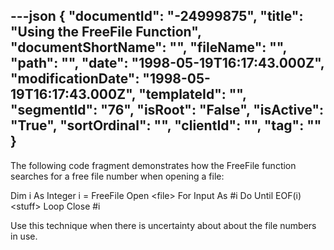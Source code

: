---json
{
  "documentId": "-24999875",
  "title": "Using the FreeFile Function",
  "documentShortName": "",
  "fileName": "",
  "path": "",
  "date": "1998-05-19T16:17:43.000Z",
  "modificationDate": "1998-05-19T16:17:43.000Z",
  "templateId": "",
  "segmentId": "76",
  "isRoot": "False",
  "isActive": "True",
  "sortOrdinal": "",
  "clientId": "",
  "tag": ""
}
---

The following code fragment demonstrates how the FreeFile function searches for a free file number when opening a file:

Dim i As Integer
    i = FreeFile
    Open &lt;file&gt; For Input As #i
        Do Until EOF(i)
            &lt;stuff&gt;
        Loop
    Close #i

Use this technique when there is uncertainty about about the file numbers in use.
